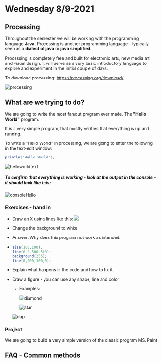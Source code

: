 # Wednesday 8/9-2021

<link rel="stylesheet" type="text/css" href="/assets/images.css"/> 

## Processing

Throughout the semester we will be working with the programming language **Java**. Processing is another programming language - typically seen as a **dialect of java** or **java simplified**. 

Processing is completely free and built for electronic arts, new media art and visual design. It will serve as a very basic introductory language to explore and experiment in the initial couple of days.

To download processing: https://processing.org/download/

![processing](/Users/dean/Documents/dat21a/plan/first-semester-java/assets/processing.png)

## What are we trying to do?

We are going to write the most famout program ever made. The **"Hello World"** program.

It is a very simple program, that mostly verifies that everything is up and running.

To write a "Hello World" in processing, we are going to enter the following in the text-edit window: 

```java
println("Hello World");
```

![helloworldtext](/Users/dean/Documents/dat21a/plan/first-semester-java/assets/helloworldtext.png)

##### To confirm that everything is working - look at the output in the **console** - it should look like this:

![consoleHello](/Users/dean/Documents/dat21a/plan/first-semester-java/assets/consoleHello.png)

### Exercises - hand in

- Draw an X using lines like this: <img class="img-small" src="/Users/dean/Documents/dat21a/plan/first-semester-java/assets/cross.png">

- Change the background to white

- Answer: Why does this program not work as intended:

- ```java
  size(100,100);
  line(0,0,500,500);
  background(255);
  line(0,100,100,0);
  ```

- Explain what happens in the code and how to fix it

- Draw a figure - you can use any shape, line and color

  - Examples: 

    ![diamond](/Users/dean/Documents/dat21a/plan/first-semester-java/assets/diamond.png)
    
    ![star](/Users/dean/Documents/dat21a/plan/first-semester-java/assets/star.png)
  
  ![dap](/Users/dean/Documents/dat21a/plan/first-semester-java/assets/dap.png)

### Project

We are going to build a very simple version of the classic program MS. Paint

## FAQ - Common methods

